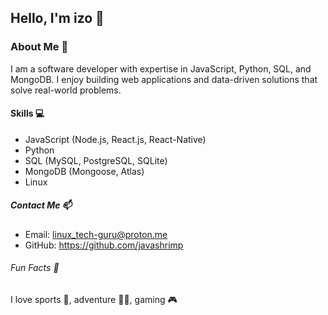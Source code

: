 ## Hello, I'm izo 👋

### About Me 🚀
I am a software developer with expertise in JavaScript, Python, SQL, and MongoDB. I enjoy building web applications and data-driven solutions that solve real-world problems.

#### Skills 💻
+ JavaScript (Node.js, React.js, React-Native)
+ Python 
+ SQL (MySQL, PostgreSQL, SQLite)
+ MongoDB (Mongoose, Atlas)
+ Linux

##### Contact Me 📫
+ Email: linux_tech-guru@proton.me
+ GitHub: https://github.com/javashrimp

###### Fun Facts 🔆
I love sports 🏈, adventure 🏄‍♂️, gaming 🎮
